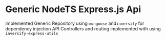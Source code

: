 # Generic NodeTS Express.js Api 
Implemented Generic Repository using `mongoose` and`inversify` for dependency injection
API Controllers and routing implemented with using `inversify-express-utils` 
